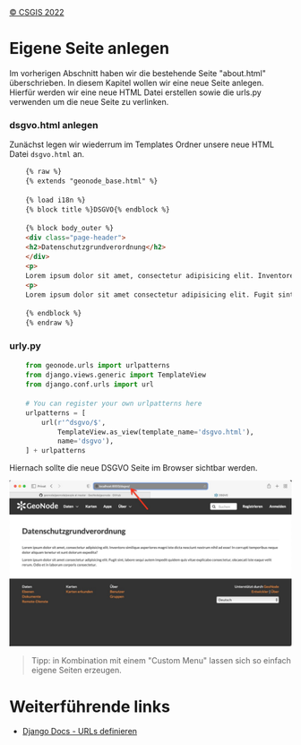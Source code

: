 <!-- the Menu -->
<link rel="stylesheet" media="all" href="../styles.css" />
<div id="logo"><a href="https://csgis.de">© CSGIS 2022</a></div>
<div id="menu"></div>
<div id="jumpMenu"></div>
<script src="../menu.js"></script>
<script src="../jumpmenu.js"></script>
<!-- the Menu -->


# Eigene Seite anlegen

Im vorherigen Abschnitt haben wir die bestehende Seite "about.html" überschrieben. In diesem Kapitel wollen wir eine neue Seite anlegen.  
Hierfür werden wir eine neue HTML Datei erstellen sowie die urls.py verwenden um die neue Seite zu verlinken.


### dsgvo.html anlegen

Zunächst legen wir wiederrum im Templates Ordner unsere neue HTML Datei `dsgvo.html` an.


```html
    {% raw %}
    {% extends "geonode_base.html" %}

    {% load i18n %}
    {% block title %}DSGVO{% endblock %}

    {% block body_outer %}
    <div class="page-header">
    <h2>Datenschutzgrundverordnung</h2>
    </div>
    <p>
    Lorem ipsum dolor sit amet, consectetur adipisicing elit. Inventore similique asperiores magni iste dicta nesciunt nostrum nihil ad esse! In corrupti temporibus neque dolor aliquam tenetur et sunt dolorum expedita?</p>
    <p>
    Lorem ipsum dolor sit amet consectetur adipisicing elit. Fugit sint, labore sequi autem impedit quidem quis vitae explicabo consectetur, obcaecati iste eaque velit rerum. Odio et in laborum corporis consectetur.</p>

    {% endblock %}
    {% endraw %}
```


### urly.py

```python
    from geonode.urls import urlpatterns
    from django.views.generic import TemplateView
    from django.conf.urls import url

    # You can register your own urlpatterns here
    urlpatterns = [
        url(r'^dsgvo/$',
            TemplateView.as_view(template_name='dsgvo.html'),
            name='dsgvo'),
    ] + urlpatterns
 ```

Hiernach sollte die neue DSGVO Seite im Browser sichtbar werden.

![Neu angelegte DSGVO Seite im Browser](images/dsgvo.jpeg)

> Tipp: in Kombination mit einem "Custom Menu" lassen sich so einfach eigene Seiten erzeugen.


# Weiterführende links

- [Django Docs - URLs definieren](https://docs.djangoproject.com/en/4.1/topics/http/urls/)



